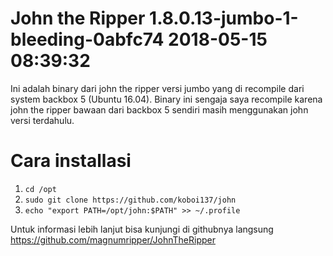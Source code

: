 # John the Ripper 1.8.0.13-jumbo-1-bleeding-0abfc74 2018-05-15 08:39:32
Ini adalah binary dari john the ripper versi jumbo yang di recompile dari system backbox 5 (Ubuntu 16.04).
Binary ini sengaja saya recompile karena john the ripper bawaan dari backbox 5 sendiri masih menggunakan john versi terdahulu.

# Cara installasi
1. ```cd /opt```
2. ```sudo git clone https://github.com/koboi137/john```
3. ```echo "export PATH=/opt/john:$PATH" >> ~/.profile```

Untuk informasi lebih lanjut bisa kunjungi di githubnya langsung https://github.com/magnumripper/JohnTheRipper
